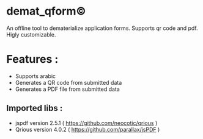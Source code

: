 # demat_qform&copy;

An offline tool to dematerialize application forms.
Supports qr code and pdf.
Higly customizable.

# Features : 
- Supports arabic
- Generates a QR code from submitted data
- Generates a PDF file from submitted data
  

## Imported libs :
- jspdf version 2.5.1 ( https://github.com/neocotic/qrious )
- Qrious version 4.0.2 ( https://github.com/parallax/jsPDF )
